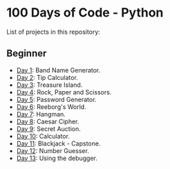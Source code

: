# 100 Days of Code - Python

List of projects in this repository:

## Beginner
* [Day 1](Day1): Band Name Generator.
* [Day 2](Day2): Tip Calculator.
* [Day 3](Day3): Treasure Island.
* [Day 4](Day4): Rock, Paper and Scissors.
* [Day 5](Day5): Password Generator.
* [Day 6](Day6): Reeborg's World.
* [Day 7](Day7): Hangman.
* [Day 8](Day8): Caesar Cipher.
* [Day 9](Day9): Secret Auction.
* [Day 10](Day10): Calculator.
* [Day 11](Day11): Blackjack - Capstone.
* [Day 12](Day12): Number Guesser.
* [Day 13](Day13): Using the debugger.